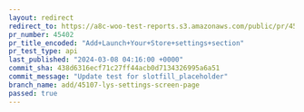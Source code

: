 ```yaml
---
layout: redirect
redirect_to: https://a8c-woo-test-reports.s3.amazonaws.com/public/pr/45402/api/index.html
pr_number: 45402
pr_title_encoded: "Add+Launch+Your+Store+settings+section"
pr_test_type: api
last_published: "2024-03-08 04:16:00 +0000"
commit_sha: 438d6316ecf71c27ff44acb0d7134326995a6a51
commit_message: "Update test for slotfill_placeholder"
branch_name: add/45107-lys-settings-screen-page
passed: true
---
```

